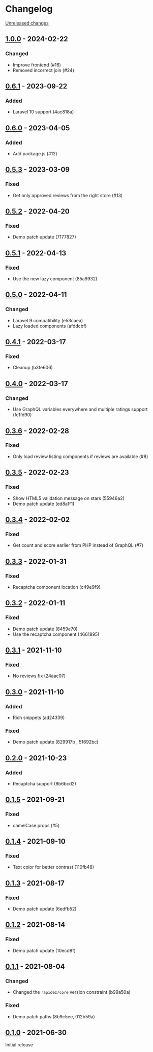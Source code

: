 # Changelog 

[Unreleased changes](https://github.com/rapidez/reviews/compare/1.0.0...master)
## [1.0.0](https://github.com/rapidez/reviews/releases/tag/1.0.0) - 2024-02-22

### Changed

- Improve frontend (#16)
- Removed incorrect join (#24)

## [0.6.1](https://github.com/rapidez/reviews/releases/tag/0.6.1) - 2023-09-22

### Added

- Laravel 10 support (4ac818a)

## [0.6.0](https://github.com/rapidez/reviews/releases/tag/0.6.0) - 2023-04-05

### Added

- Add package.js (#12)

## [0.5.3](https://github.com/rapidez/reviews/releases/tag/0.5.3) - 2023-03-09

### Fixed

- Get only approved reviews from the right store (#13)

## [0.5.2](https://github.com/rapidez/reviews/releases/tag/0.5.2) - 2022-04-20

### Fixed

- Demo patch update (7177827)

## [0.5.1](https://github.com/rapidez/reviews/releases/tag/0.5.1) - 2022-04-13

### Fixed

- Use the new lazy component (85a9932)

## [0.5.0](https://github.com/rapidez/reviews/releases/tag/0.5.0) - 2022-04-11

### Changed

- Laravel 9 compatibility (e53caea)
- Lazy loaded components (afddcbf)

## [0.4.1](https://github.com/rapidez/reviews/releases/tag/0.4.1) - 2022-03-17

### Fixed

- Cleanup (b3fe606)

## [0.4.0](https://github.com/rapidez/reviews/releases/tag/0.4.0) - 2022-03-17

### Changed

- Use GraphQL variables everywhere and multiple ratings support (fc1fd90)

## [0.3.6](https://github.com/rapidez/reviews/releases/tag/0.3.6) - 2022-02-28

### Fixed

- Only load review listing components if reviews are available (#8)

## [0.3.5](https://github.com/rapidez/reviews/releases/tag/0.3.5) - 2022-02-23

### Fixed

- Show HTML5 validation message on stars (55946a2)
- Demo patch update (ed8a1f1)

## [0.3.4](https://github.com/rapidez/reviews/releases/tag/0.3.4) - 2022-02-02

### Fixed

- Get count and score earlier from PHP instead of GraphQL (#7)

## [0.3.3](https://github.com/rapidez/reviews/releases/tag/0.3.3) - 2022-01-31

### Fixed

- Recaptcha component location (c49e9f9)

## [0.3.2](https://github.com/rapidez/reviews/releases/tag/0.3.2) - 2022-01-11

### Fixed

- Demo patch update (8459e70)
- Use the recaptcha component (4661895)

## [0.3.1](https://github.com/rapidez/reviews/releases/tag/0.3.1) - 2021-11-10

### Fixed

- No reviews fix (24aac07)

## [0.3.0](https://github.com/rapidez/reviews/releases/tag/0.3.0) - 2021-11-10

### Added

- Rich snippets (ad24339)

### Fixed

- Demo patch update (829917b , 51692bc)

## [0.2.0](https://github.com/rapidez/reviews/releases/tag/0.2.0) - 2021-10-23

### Added

- Recaptcha support (8b6bcd2)

## [0.1.5](https://github.com/rapidez/reviews/releases/tag/0.1.5) - 2021-09-21

### Fixed

- camelCase props (#5)

## [0.1.4](https://github.com/rapidez/reviews/releases/tag/0.1.4) - 2021-09-10

### Fixed

- Text color for better contrast (110fb48)

## [0.1.3](https://github.com/rapidez/reviews/releases/tag/0.1.3) - 2021-08-17

### Fixed

- Demo patch update (6edfb52)

## [0.1.2](https://github.com/rapidez/reviews/releases/tag/0.1.2) - 2021-08-14

### Fixed

- Demo patch update (10ecd8f)

## [0.1.1](https://github.com/rapidez/reviews/releases/tag/0.1.1) - 2021-08-04

### Changed

- Changed the `rapidez/core` version constraint (b99a50a)

### Fixed

- Demo patch paths (8b9c5ee, 012b59a)

## [0.1.0](https://github.com/rapidez/reviews/releases/tag/0.1.0) - 2021-06-30

Initial release

